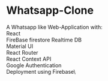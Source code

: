 # Whatsapp-Clone
A Whatsapp like Web-Application with:\
React\
FireBase firestore Realtime DB\
Material UI\
React Router\
React Context API\
Google Authentication\
Deployment using Firebase\